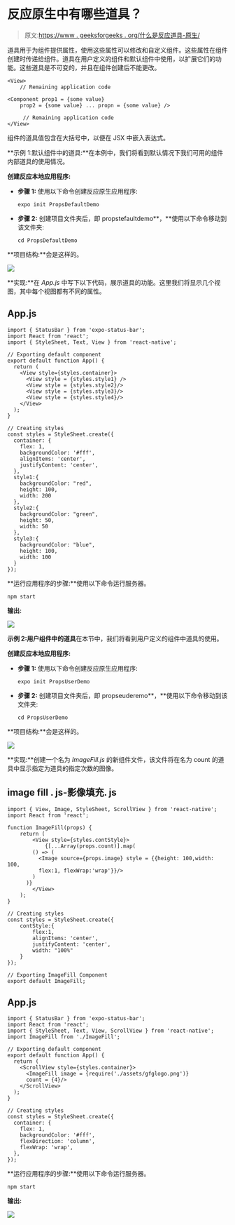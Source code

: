 # 反应原生中有哪些道具？

> 原文:[https://www . geeksforgeeks . org/什么是反应道具-原生/](https://www.geeksforgeeks.org/what-are-props-in-react-native/)

道具用于为组件提供属性，使用这些属性可以修改和自定义组件。这些属性在组件创建时传递给组件。道具在用户定义的组件和默认组件中使用，以扩展它们的功能。这些道具是不可变的，并且在组件创建后不能更改。

```
<View>
    // Remaining application code

<Component prop1 = {some value} 
    prop2 = {some value} ... propn = {some value} />

     // Remaining application code
</View>
```

组件的道具值包含在大括号中，以便在 JSX 中嵌入表达式。

**示例 1:默认组件中的道具:**在本例中，我们将看到默认情况下我们可用的组件内部道具的使用情况。

**创建反应本地应用程序:**

*   **步骤 1:** 使用以下命令创建反应原生应用程序:

    ```
    expo init PropsDefaultDemo
    ```

*   **步骤 2:** 创建项目文件夹后，即 propstefaultdemo**，**使用以下命令移动到该文件夹:

    ```
    cd PropsDefaultDemo
    ```

**项目结构:**会是这样的。

![](img/1c03c01aefad665a590782fdaf41d9eb.png)

**实现:**在 *App.js* 中写下以下代码，展示道具的功能。这里我们将显示几个视图，其中每个视图都有不同的属性。

## App.js

```
import { StatusBar } from 'expo-status-bar';
import React from 'react';
import { StyleSheet, Text, View } from 'react-native';

// Exporting default component
export default function App() {
  return (
    <View style={styles.container}>
      <View style = {styles.style1} />
      <View style = {styles.style2}/>
      <View style = {styles.style3}/>
      <View style = {styles.style4}/>
    </View>
  );
}

// Creating styles
const styles = StyleSheet.create({
  container: {
    flex: 1,
    backgroundColor: '#fff',
    alignItems: 'center',
    justifyContent: 'center',
  },
  style1:{
    backgroundColor: "red",
    height: 100,
    width: 200
  },
  style2:{
    backgroundColor: "green",
    height: 50,
    width: 50
  },
  style3:{
    backgroundColor: "blue",
    height: 100,
    width: 100
  }
});
```

**运行应用程序的步骤:**使用以下命令运行服务器。

```
npm start
```

**输出:**

![](img/f0f5fa6866a3c6f556615f904a612f6f.png)

**示例 2:用户组件中的道具**在本节中，我们将看到用户定义的组件中道具的使用。

**创建反应本地应用程序:**

*   **步骤 1:** 使用以下命令创建反应原生应用程序:

    ```
    expo init PropsUserDemo
    ```

*   **步骤 2:** 创建项目文件夹后，即 propseuderemo**，**使用以下命令移动到该文件夹:

    ```
    cd PropsUserDemo
    ```

**项目结构:**会是这样的。

![](img/9cea8bbbc4d4cbe4da708fa8bf972c56.png)

**实现:**创建一个名为 *ImageFill.js* 的新组件文件，该文件将在名为 count 的道具中显示指定为道具的指定次数的图像。

## image fill . js-影像填充. js

```
import { View, Image, StyleSheet, ScrollView } from 'react-native';
import React from 'react';

function ImageFill(props) {
    return (
        <View style={styles.contStyle}>
            {[...Array(props.count)].map(
        () => (
          <Image source={props.image} style = {{height: 100,width: 100, 
          flex:1, flexWrap:'wrap'}}/>
        )
      )}
        </View>
    );
}

// Creating styles
const styles = StyleSheet.create({
    contStyle:{
        flex:1,
        alignItems: 'center',
        justifyContent: 'center',
        width: "100%"  
    }
});

// Exporting ImageFill Component
export default ImageFill;
```

## App.js

```
import { StatusBar } from 'expo-status-bar';
import React from 'react';
import { StyleSheet, Text, View, ScrollView } from 'react-native';
import ImageFill from './ImageFill';

// Exporting default component
export default function App() {
  return (
    <ScrollView style={styles.container}>
      <ImageFill image = {require('./assets/gfglogo.png')} 
      count = {4}/>
    </ScrollView>
  );
}

// Creating styles
const styles = StyleSheet.create({
  container: {
    flex: 1,
    backgroundColor: '#fff',
    flexDirection: 'column',
    flexWrap: 'wrap',
  },
});
```

**运行应用程序的步骤:**使用以下命令运行服务器。

```
npm start
```

**输出:**

![](img/b59b168546867e055bddcb1c2d3ed098.png)